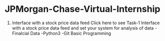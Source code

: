 # JPMorgan-Chase-Virtual-Internship

1. Interface with a stock price data feed Click here to see Task-1
Interface with a stock price data feed and set your system for analysis of data
-Finalcial Data
-Python3
-Git
Basic Programming
